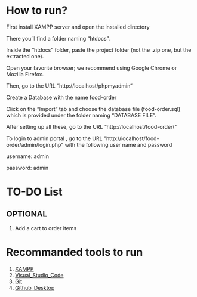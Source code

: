 

# How to run?

First install XAMPP server and open the installed directory 

There you’ll find a folder naming “htdocs”.

Inside the “htdocs” folder, paste the project folder (not the .zip one, but the extracted one).

Open your favorite browser; we recommend using Google Chrome or Mozilla Firefox.

Then, go to the URL “http://localhost/phpmyadmin“

Create a Database with the name food-order

Click on the “Import” tab and choose the database file (food-order.sql) which is provided under the folder naming “DATABASE FILE”.

After setting up all these, go to the URL “http://localhost/food-order/"

To login to admin portal , go to the URL "http://localhost/food-order/admin/login.php" with the following user name and password

username: admin

password: admin

# TO-DO List

## OPTIONAL
1. Add a cart to order items 

# Recommanded tools to run
1. [XAMPP](https://www.apachefriends.org/download.html)
2. [Visual_Studio_Code](https://code.visualstudio.com/download)
3. [Git](https://git-scm.com/download/win)
4. [Github_Desktop](https://desktop.github.com/)

 
 
